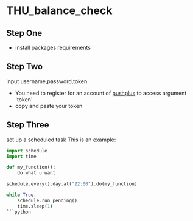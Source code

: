 # THU_balance_check
## Step One
- install packages requirements
## Step Two
input username,password,token
- You need to register for an account of [pushplus](http://www.pushplus.plus/) to access argument 'token'
- copy and paste your token
## Step Three
set up a scheduled task
This is an example:
```python
import schedule
import time

def my_function():
    do what u want

schedule.every().day.at("22:00").do(my_function)

while True:
    schedule.run_pending()
    time.sleep(1)
```python
